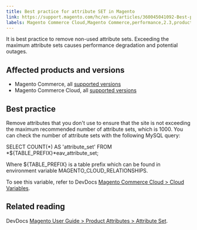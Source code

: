 ```yaml
---
title: Best practice for attribute SET in Magento
link: https://support.magento.com/hc/en-us/articles/360045041092-Best-practice-for-attribute-SET-in-Magento
labels: Magento Commerce Cloud,Magento Commerce,performance,2.3,product,MySQL,best practices,2.3.x,2.4,attribute,2.4.x,set
---
```


It is best practice to remove non-used attribute sets. Exceeding the maximum attribute sets causes performance degradation and potential outages. 

 Affected products and versions
------------------------------

 
 * Magento Commerce, all [supported versions](https://magento.com/sites/default/files/magento-software-lifecycle-policy.pdf) 
 * Magento Commerce Cloud, all [supported versions](https://magento.com/sites/default/files/magento-software-lifecycle-policy.pdf) 
 
 Best practice
-------------

 Remove attributes that you don't use to ensure that the site is not exceeding the maximum recommended number of attribute sets, which is 1000. You can check the number of attribute sets with the following MySQL query:  
   
 SELECT COUNT(*) AS 'attribute\_set' FROM *${TABLE\_PREFIX}*eav\_attribute\_set;

 Where ${TABLE\_PREFIX} is a table prefix which can be found in environment variable MAGENTO\_CLOUD\_RELATIONSHIPS.

 To see this variable, refer to DevDocs [Magento Commerce Cloud > Cloud Variables](https://devdocs.magento.com/cloud/env/variables-cloud.html). 

 Related reading
---------------

 DevDocs [Magento User Guide > Product Attributes > Attribute Set](https://docs.magento.com/user-guide/stores/attribute-sets.html?itm_source=devdocs&itm_medium=quick_search&itm_campaign=federated_search&itm_term=attribut&_ga=2.117581577.1025526503.1592831910-1966917137.1591621744). 

